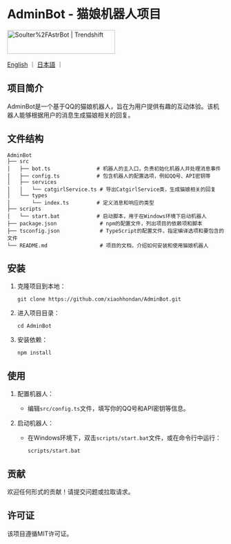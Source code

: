 # AdminBot - 猫娘机器人项目

<a href="https://trendshift.io/repositories/12875" target="_blank"><img src="https://trendshift.io/api/badge/repositories/12875" alt="Soulter%2FAstrBot | Trendshift" style="width: 250px; height: 55px;" width="250" height="55"/></a>

<a  href="https://www.duitang.com/blog/?id=1385717149" src="https://pd.qq.com/s/gqbtcp13tQQ-3815099625-purple?style=for-the-badge&color=76bad9"></a>
<a href="https://github.com/xiaohondan/AdminBot/blob/main/README_en.md">English</a> ｜
<a href="https://github.com/xiaohondan/AdminBot/blob/main/README_ja.md">日本語</a> ｜

## 项目简介
AdminBot是一个基于QQ的猫娘机器人，旨在为用户提供有趣的互动体验。该机器人能够根据用户的消息生成猫娘相关的回复。

## 文件结构
```
AdminBot
├── src
│   ├── bot.ts               # 机器人的主入口，负责初始化机器人并处理消息事件
│   ├── config.ts            # 包含机器人的配置选项，例如QQ号、API密钥等
│   ├── services
│   │   └── catgirlService.ts # 导出CatgirlService类，生成猫娘相关的回复
│   └── types
│       └── index.ts         # 定义消息和响应的类型
├── scripts
│   └── start.bat            # 启动脚本，用于在Windows环境下启动机器人
├── package.json              # npm的配置文件，列出项目的依赖项和脚本
├── tsconfig.json             # TypeScript的配置文件，指定编译选项和要包含的文件
└── README.md                 # 项目的文档，介绍如何安装和使用猫娘机器人
```

## 安装
1. 克隆项目到本地：
   ```
   git clone https://github.com/xiaohhondan/AdminBot.git
   ```
2. 进入项目目录：
   ```
   cd AdminBot
   ```
3. 安装依赖：
   ```
   npm install
   ```

## 使用
1. 配置机器人：
   - 编辑`src/config.ts`文件，填写你的QQ号和API密钥等信息。
   
2. 启动机器人：
   - 在Windows环境下，双击`scripts/start.bat`文件，或在命令行中运行：
     ```
     scripts/start.bat
     ```

## 贡献
欢迎任何形式的贡献！请提交问题或拉取请求。

## 许可证
该项目遵循MIT许可证。
